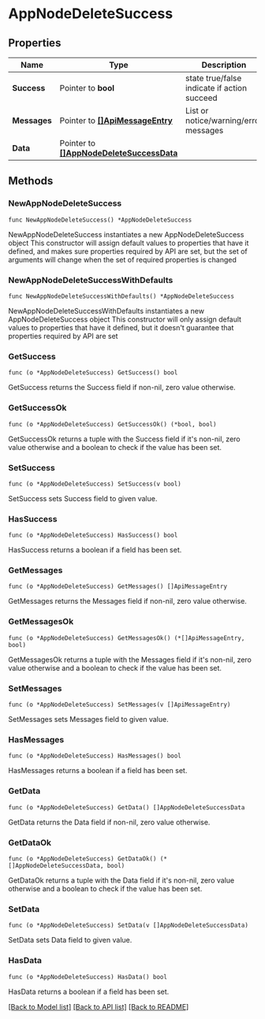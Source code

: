 # AppNodeDeleteSuccess

## Properties

Name | Type | Description | Notes
------------ | ------------- | ------------- | -------------
**Success** | Pointer to **bool** | state true/false indicate if action succeed | [optional] 
**Messages** | Pointer to [**[]ApiMessageEntry**](ApiMessageEntry.md) | List or notice/warning/error messages | [optional] 
**Data** | Pointer to [**[]AppNodeDeleteSuccessData**](AppNodeDeleteSuccessData.md) |  | [optional] 

## Methods

### NewAppNodeDeleteSuccess

`func NewAppNodeDeleteSuccess() *AppNodeDeleteSuccess`

NewAppNodeDeleteSuccess instantiates a new AppNodeDeleteSuccess object
This constructor will assign default values to properties that have it defined,
and makes sure properties required by API are set, but the set of arguments
will change when the set of required properties is changed

### NewAppNodeDeleteSuccessWithDefaults

`func NewAppNodeDeleteSuccessWithDefaults() *AppNodeDeleteSuccess`

NewAppNodeDeleteSuccessWithDefaults instantiates a new AppNodeDeleteSuccess object
This constructor will only assign default values to properties that have it defined,
but it doesn't guarantee that properties required by API are set

### GetSuccess

`func (o *AppNodeDeleteSuccess) GetSuccess() bool`

GetSuccess returns the Success field if non-nil, zero value otherwise.

### GetSuccessOk

`func (o *AppNodeDeleteSuccess) GetSuccessOk() (*bool, bool)`

GetSuccessOk returns a tuple with the Success field if it's non-nil, zero value otherwise
and a boolean to check if the value has been set.

### SetSuccess

`func (o *AppNodeDeleteSuccess) SetSuccess(v bool)`

SetSuccess sets Success field to given value.

### HasSuccess

`func (o *AppNodeDeleteSuccess) HasSuccess() bool`

HasSuccess returns a boolean if a field has been set.

### GetMessages

`func (o *AppNodeDeleteSuccess) GetMessages() []ApiMessageEntry`

GetMessages returns the Messages field if non-nil, zero value otherwise.

### GetMessagesOk

`func (o *AppNodeDeleteSuccess) GetMessagesOk() (*[]ApiMessageEntry, bool)`

GetMessagesOk returns a tuple with the Messages field if it's non-nil, zero value otherwise
and a boolean to check if the value has been set.

### SetMessages

`func (o *AppNodeDeleteSuccess) SetMessages(v []ApiMessageEntry)`

SetMessages sets Messages field to given value.

### HasMessages

`func (o *AppNodeDeleteSuccess) HasMessages() bool`

HasMessages returns a boolean if a field has been set.

### GetData

`func (o *AppNodeDeleteSuccess) GetData() []AppNodeDeleteSuccessData`

GetData returns the Data field if non-nil, zero value otherwise.

### GetDataOk

`func (o *AppNodeDeleteSuccess) GetDataOk() (*[]AppNodeDeleteSuccessData, bool)`

GetDataOk returns a tuple with the Data field if it's non-nil, zero value otherwise
and a boolean to check if the value has been set.

### SetData

`func (o *AppNodeDeleteSuccess) SetData(v []AppNodeDeleteSuccessData)`

SetData sets Data field to given value.

### HasData

`func (o *AppNodeDeleteSuccess) HasData() bool`

HasData returns a boolean if a field has been set.


[[Back to Model list]](../README.md#documentation-for-models) [[Back to API list]](../README.md#documentation-for-api-endpoints) [[Back to README]](../README.md)


